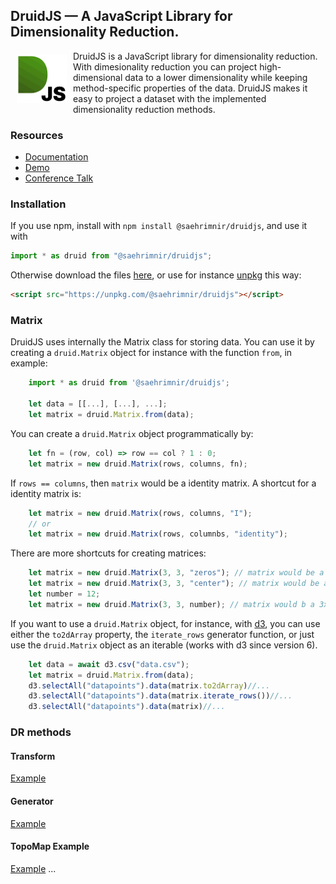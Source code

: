 ## DruidJS — A JavaScript Library for Dimensionality Reduction.

<a href="#"><img src="icon.svg" width=80 align="left" hspace="10" vspace="6"></a>

DruidJS is a JavaScript library for dimensionality reduction. 
With dimesionality reduction you can project high-dimensional data to a lower dimensionality while keeping method-specific properties of the data.
DruidJS makes it easy to project a dataset with the implemented dimensionality reduction methods.

### Resources
- [Documentation](https://saehm.github.io/DruidJS/index.html) 
- [Demo](https://renecutura.eu/druid_demo)
- [Conference Talk](https://youtu.be/bi6FfsWV_9k?t=2463)

### Installation
If you use npm, install with `npm install @saehrimnir/druidjs`, and use it with
```js
import * as druid from "@saehrimnir/druidjs";
```

Otherwise download the files [here](https://github.com/saehm/DruidJS/releases/latest), or use for instance [unpkg](https://unpkg.com/@saehrimnir/druidjs) this way:

```html
<script src="https://unpkg.com/@saehrimnir/druidjs"></script>
```

### Matrix
DruidJS uses internally the Matrix class for storing data. You can use it by creating a `druid.Matrix` object for instance with the function `from`, in example:
```js
    import * as druid from '@saehrimnir/druidjs';

    let data = [[...], [...], ...];
    let matrix = druid.Matrix.from(data);
```
You can create a `druid.Matrix` object programmatically by:
```js
    let fn = (row, col) => row == col ? 1 : 0;
    let matrix = new druid.Matrix(rows, columns, fn);
```
If `rows == columns`, then `matrix` would be a identity matrix.
A shortcut for a identity matrix is:
```js
    let matrix = new druid.Matrix(rows, columns, "I");
    // or
    let matrix = new druid.Matrix(rows, columnbs, "identity");
```
There are more shortcuts for creating matrices:
```js
    let matrix = new druid.Matrix(3, 3, "zeros"); // matrix would be a 3x3 matrix with zeroes
    let matrix = new druid.Matrix(3, 3, "center"); // matrix would be a 3x3 center matrix;
    let number = 12;
    let matrix = new druid.Matrix(3, 3, number); // matrix would b a 3x3 matrix filled with 'number'
```

If you want to use a `druid.Matrix` object, for instance, with [d3](https://d3js.org), you can use either the `to2dArray` property, the `iterate_rows` generator function, or just use the `druid.Matrix` object as an iterable (works with d3 since version 6).
```js
    let data = await d3.csv("data.csv");
    let matrix = druid.Matrix.from(data);
    d3.selectAll("datapoints").data(matrix.to2dArray)//...
    d3.selectAll("datapoints").data(matrix.iterate_rows())//...
    d3.selectAll("datapoints").data(matrix)//...
```
### DR methods

#### Transform
[Example](https://observablehq.com/@saehrimnir/hello-druidjs)
#### Generator
[Example](https://observablehq.com/@saehrimnir/hello-druidjs/2)

#### TopoMap Example
[Example](https://observablehq.com/@saehrimnir/topomap)
...
